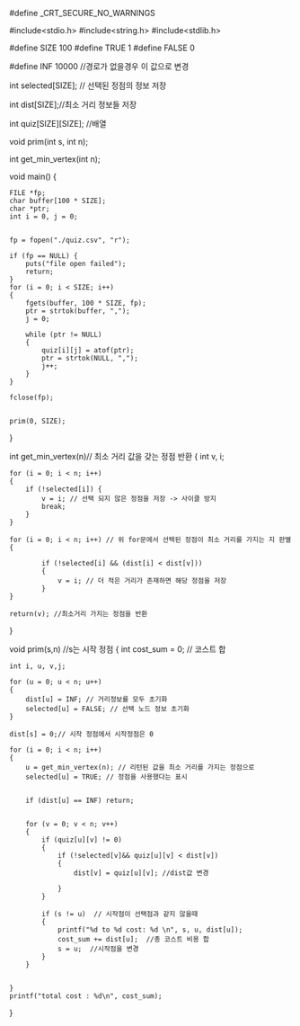 #define _CRT_SECURE_NO_WARNINGS

#include<stdio.h>
#include<string.h>
#include<stdlib.h>

#define SIZE 100
#define TRUE 1
#define FALSE 0

#define INF 10000 //경로가 없을경우 이 값으로 변경

int selected[SIZE]; // 선택된 정점의 정보 저장

int dist[SIZE];//최소 거리 정보들 저장

int quiz[SIZE][SIZE]; //배열

void prim(int s, int n);

int get_min_vertex(int n);


void main()
{
	

	FILE *fp;
	char buffer[100 * SIZE];
	char *ptr;
	int i = 0, j = 0;


	fp = fopen("./quiz.csv", "r");
	
	if (fp == NULL) {
		puts("file open failed");
		return;
	}
	for (i = 0; i < SIZE; i++)
	{
		fgets(buffer, 100 * SIZE, fp);
		ptr = strtok(buffer, ",");
		j = 0;

		while (ptr != NULL)
		{
			quiz[i][j] = atof(ptr);
			ptr = strtok(NULL, ",");
			j++;
		}
	}

	fclose(fp);
	

	prim(0, SIZE);

}


int get_min_vertex(n)// 최소 거리 값을 갖는 정점 반환
{
	int  v, i;

	for (i = 0; i < n; i++)
	{
		if (!selected[i]) {
			v = i; // 선택 되지 않은 정점을 저장 -> 사이클 방지
			break;
		}
	}

	for (i = 0; i < n; i++) // 위 for문에서 선택된 정점이 최소 거리를 가지는 지 판별
	{
		
			if (!selected[i] && (dist[i] < dist[v]))
			{
				v = i; // 더 적은 거리가 존재하면 해당 정점을 저장
			}
	}

	return(v); //최소거리 가지는 정점을 반환


}

void prim(s,n) //s는 시작 정점
{
	int cost_sum = 0; // 코스트 합

	int i, u, v,j;
	
	for (u = 0; u < n; u++)
	{
		dist[u] = INF; // 거리정보를 모두 초기화
		selected[u] = FALSE; // 선택 노드 정보 초기화
	}
	
	dist[s] = 0;// 시작 정점에서 시작정점은 0

	for (i = 0; i < n; i++)
	{
		u = get_min_vertex(n); // 리턴된 값을 최소 거리를 가지는 정점으로
		selected[u] = TRUE; // 정점을 사용했다는 표시


		if (dist[u] == INF) return;

		
		for (v = 0; v < n; v++)
		{
			if (quiz[u][v] != 0)
			{
				if (!selected[v]&& quiz[u][v] < dist[v])
				{
					dist[v] = quiz[u][v]; //dist값 변경
					
				}
			}
		
			if (s != u)  // 시작점이 선택점과 같지 않을때 
			{ 
				printf("%d to %d cost: %d \n", s, u, dist[u]); 
				cost_sum += dist[u];  //총 코스트 비용 합
				s = u;  //시작점을 변경
			}
		}
		

	}
	printf("total cost : %d\n", cost_sum);
	
}

